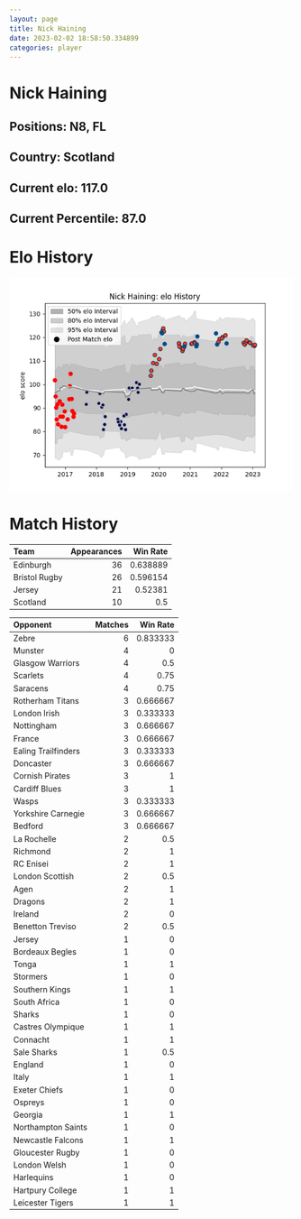 ```yaml
---  
layout: page  
title: Nick Haining  
date: 2023-02-02 18:58:50.334899  
categories: player  
---
```

# Nick Haining

## Positions: N8, FL

## Country: Scotland

## Current elo: 117.0

## Current Percentile: 87.0

# Elo History


![elo history](history_NickHaining.png)
# Match History


| Team          |   Appearances |   Win Rate |
|:--------------|--------------:|-----------:|
| Edinburgh     |            36 |   0.638889 |
| Bristol Rugby |            26 |   0.596154 |
| Jersey        |            21 |   0.52381  |
| Scotland      |            10 |   0.5      |

| Opponent            |   Matches |   Win Rate |
|:--------------------|----------:|-----------:|
| Zebre               |         6 |   0.833333 |
| Munster             |         4 |   0        |
| Glasgow Warriors    |         4 |   0.5      |
| Scarlets            |         4 |   0.75     |
| Saracens            |         4 |   0.75     |
| Rotherham Titans    |         3 |   0.666667 |
| London Irish        |         3 |   0.333333 |
| Nottingham          |         3 |   0.666667 |
| France              |         3 |   0.666667 |
| Ealing Trailfinders |         3 |   0.333333 |
| Doncaster           |         3 |   0.666667 |
| Cornish Pirates     |         3 |   1        |
| Cardiff Blues       |         3 |   1        |
| Wasps               |         3 |   0.333333 |
| Yorkshire Carnegie  |         3 |   0.666667 |
| Bedford             |         3 |   0.666667 |
| La Rochelle         |         2 |   0.5      |
| Richmond            |         2 |   1        |
| RC Enisei           |         2 |   1        |
| London Scottish     |         2 |   0.5      |
| Agen                |         2 |   1        |
| Dragons             |         2 |   1        |
| Ireland             |         2 |   0        |
| Benetton Treviso    |         2 |   0.5      |
| Jersey              |         1 |   0        |
| Bordeaux Begles     |         1 |   0        |
| Tonga               |         1 |   1        |
| Stormers            |         1 |   0        |
| Southern Kings      |         1 |   1        |
| South Africa        |         1 |   0        |
| Sharks              |         1 |   0        |
| Castres Olympique   |         1 |   1        |
| Connacht            |         1 |   1        |
| Sale Sharks         |         1 |   0.5      |
| England             |         1 |   0        |
| Italy               |         1 |   1        |
| Exeter Chiefs       |         1 |   0        |
| Ospreys             |         1 |   0        |
| Georgia             |         1 |   1        |
| Northampton Saints  |         1 |   0        |
| Newcastle Falcons   |         1 |   1        |
| Gloucester Rugby    |         1 |   0        |
| London Welsh        |         1 |   0        |
| Harlequins          |         1 |   0        |
| Hartpury College    |         1 |   1        |
| Leicester Tigers    |         1 |   1        |